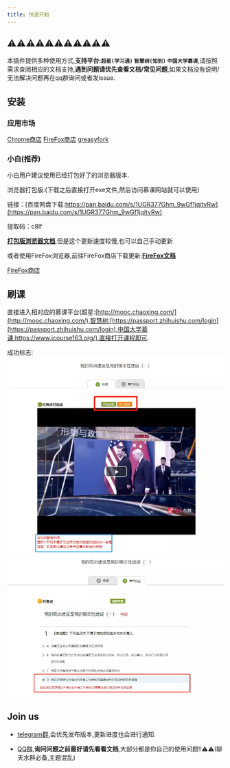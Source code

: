 ```yaml
---
title: 快速开始
---
```


## ⚠⚠⚠⚠⚠⚠⚠⚠⚠⚠⚠
本插件提供多种使用方式,**支持平台:`超星(学习通)` `智慧树(知到)` `中国大学慕课`**,请按照需求查阅相应的文档支持,**遇到问题请优先查看文档/常见问题**,如果文档没有说明/无法解决问题再在qq群询问或者发issue.

## 安装

### 应用市场
[Chrome商店](https://chrome.google.com/webstore/detail/%E8%B6%85%E6%98%9F%E6%85%95%E8%AF%BE%E5%B0%8F%E5%B7%A5%E5%85%B7/kkicgcijebblepmephnfganiiochecfl?hl=zh-CN)
[FireFox商店](https://addons.mozilla.org/zh-CN/firefox/addon/%E8%B6%85%E6%98%9F%E6%85%95%E8%AF%BE%E5%B0%8F%E5%B7%A5%E5%85%B7/)
[greasyfork](https://greasyfork.org/zh-CN/scripts/376190-%E8%B6%85%E6%98%9F%E6%85%95%E8%AF%BE%E5%B0%8F%E5%B7%A5%E5%85%B7)

### 小白(推荐)

小白用户建议使用已经打包好了的浏览器版本.

浏览器打包版:(下载之后直接打开exe文件,然后访问慕课网站就可以使用)

链接：[百度网盘下载:https://pan.baidu.com/s/1UGR377Ghm_9wGf1jqitvRw](https://pan.baidu.com/s/1UGR377Ghm_9wGf1jqitvRw)

提取码：c8lf

[**打包版浏览器文档**](/1-UserGuide/1-1-chrome.html#打包版浏览器),但是这个更新速度较慢,也可以自己手动更新

或者使用FireFox浏览器,前往FireFox商店下载更新:[**FireFox文档**](/1-UserGuide/1-2-firefox.html)

[FireFox商店](https://addons.mozilla.org/zh-CN/firefox/addon/%E8%B6%85%E6%98%9F%E6%85%95%E8%AF%BE%E5%B0%8F%E5%B7%A5%E5%85%B7/)


## 刷课

直接进入相对应的慕课平台(超星:[http://mooc.chaoxing.com/](http://mooc.chaoxing.com/),智慧树:[https://passport.zhihuishu.com/login](https://passport.zhihuishu.com/login),中国大学慕课:https://www.icourse163.org/),直接打开课程即可.

成功标志:
![](/img/soft/soft_01.webp)
![](/img/soft/soft_02.webp)

## Join us

* [telegram群](https://t.me/joinchat/MHU8Gg2fP3Q51HLY2wqmQA),会优先发布版本,更新进度也会进行通知.

* [QQ群](https://jq.qq.com/?_wv=1027&k=56QO4ug),**询问问题之前最好请先看看文档**,大部分都是你自己的使用问题!!⚠⚠(聊天水群必备,主题混乱)
